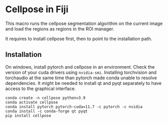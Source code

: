 # Cellpose in Fiji

This macro runs the cellpose segmentation algorithm on the current image and load the regions as regions in the ROI manager.

It requires to install cellpose first, then to point to the installation path.

## Installation

On windows, install pytorch and cellpose in an environment. Check the version of your cuda drivers using `nvidia-smi`. Installing torchvision and torchaudio at the same time than pytorch made conda unable to resolve dependencies. It might be needed to install qt and pyqt separately to have access to the graphical interface.

```
conda create -n cellpose python=3.9
conda activate cellpose
conda install pytorch pytorch-cuda=11.7 -c pytorch -c nvidia
conda install -c conda-forge qt pyqt
pip install cellpose
```

